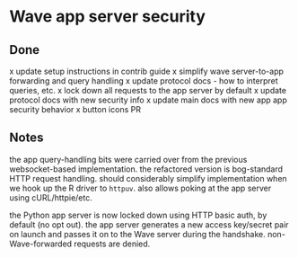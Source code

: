 # Wave app server security

## Done

x update setup instructions in contrib guide
x simplify wave server-to-app forwarding and query handling
x update protocol docs - how to interpret queries, etc.
x lock down all requests to the app server by default
x update protocol docs with new security info
x update main docs with new app app security behavior
x button icons PR

## Notes

the app query-handling bits were carried over from the previous websocket-based implementation. the refactored version is bog-standard HTTP request handling. should considerably simplify implementation when we hook up the R driver to `httpuv`. also allows poking at the  app server using cURL/httpie/etc.

the Python app server is now locked down using HTTP basic auth, by default (no opt out). the app server generates a new access key/secret pair on launch and passes it on to the Wave server during the handshake. non-Wave-forwarded requests are denied.


